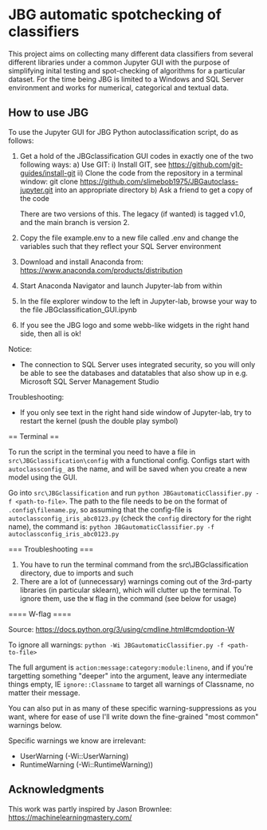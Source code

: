 <!--THE README INSTRUCTION FILE FOR JBG classification with an additional Jupyter GUI.-->
# JBG automatic spotchecking of classifiers

This project aims on collecting many different data classifiers from several different
libraries under a common Jupyter GUI with the purpose of simplifying inital testing and 
spot-checking of algorithms for a particular dataset. For the time being JBG is limited
to a Windows and SQL Server environment and works for numerical, categorical and textual
data.

## How to use JBG
To use the Jupyter GUI for JBG Python autoclassification script, do as follows:

1. Get a hold of the JBGclassification GUI codes in exactly one of the two following ways:
    a) Use GIT:
        i) Install GIT, see https://github.com/git-guides/install-git 
        ii) Clone the code from the repository in a terminal window: 
                git clone https://github.com/slimebob1975/JBGautoclass-jupyter.git
            into an appropriate directory
    b) Ask a friend to get a copy of the code

    There are two versions of this. The legacy (if wanted) is tagged v1.0, and the main branch is version 2.

2. Copy the file example.env to a new file called .env and change
       the variables such that they reflect your SQL Server environment
       
3. Download and install Anaconda from: https://www.anaconda.com/products/distribution

4. Start Anaconda Navigator and launch Jupyter-lab from within

5. In the file explorer window to the left in Jupyter-lab, browse your way to the file
    JBGclassification_GUI.ipynb
6. If you see the JBG logo and some webb-like widgets in the right hand side, then all is ok!
    
Notice:
* The connection to SQL Server uses integrated security, so you will only be able to see the
databases and datatables that also show up in e.g. Microsoft SQL Server Management Studio
    
Troubleshooting:
* If you only see text in the right hand side window of Jupyter-lab, try to restart the kernel
(push the double play symbol)

== Terminal ==

To run the script in the terminal you need to have a file in `src\JBGclassification\config` with a functional config. 
Configs start with `autoclassconfig_` as the name, and will be saved when you create a new model using the GUI.

Go into `src\JBGclassification` and run `python JBGautomaticClassifier.py -f <path-to-file>`. The path to the file needs to
be on the format of `.config\filename.py`, so assuming that the config-file is `autoclassconfig_iris_abc0123.py` 
(check the `config` directory for the right name), the command is: `python JBGautomaticClassifier.py -f autoclassconfig_iris_abc0123.py`

=== Troubleshooting ===

1. You have to run the terminal command from the src\JBGclassification directory, due to imports and such
2. There are a lot of (unnecessary) warnings coming out of the 3rd-party libraries (in particular sklearn), which will clutter up
the terminal. To ignore them, use the `W` flag in the command (see below for usage)

==== W-flag ====

Source: https://docs.python.org/3/using/cmdline.html#cmdoption-W

To ignore all warnings: `python -Wi JBGautomaticClassifier.py -f <path-to-file>`

The full argument is `action:message:category:module:lineno`, and if you're targetting something "deeper" into the argument, leave any
intermediate things empty, IE `ignore::Classname` to target all warnings of Classname, no matter their message.

You can also put in as many of these specific warning-suppressions as you want, where for ease of use I'll write down the fine-grained
"most common" warnings below.

Specific warnings we know are irrelevant:
* UserWarning (-Wi::UserWarning)
* RuntimeWarning (-Wi::RuntimeWarning))

## Acknowledgments
This work was partly inspired by Jason Brownlee: https://machinelearningmastery.com/

